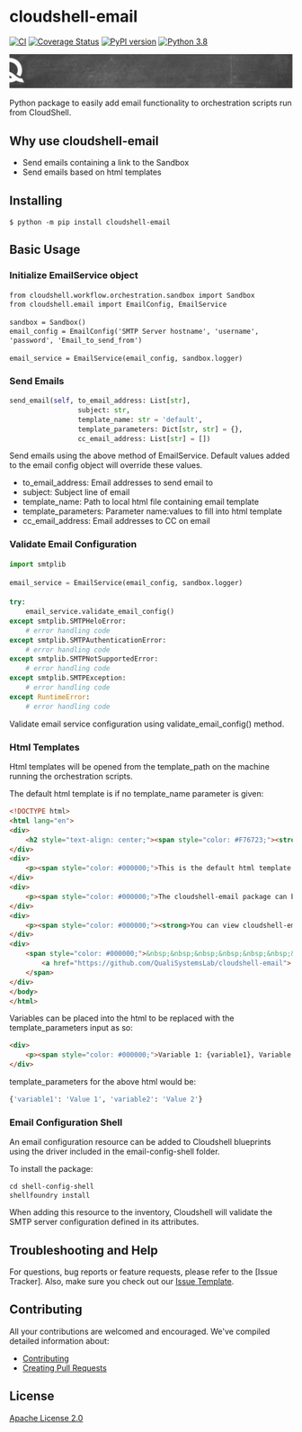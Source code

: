 # cloudshell-email

[![CI](https://github.com/QualiSystemsLab/cloudshell-email/actions/workflows/ci.yml/badge.svg)](https://github.com/QualiSystemsLab/cloudshell-email/actions?query=workflow%3ACI)
[![Coverage Status](https://coveralls.io/repos/github/QualiSystemsLab/cloudshell-email/badge.svg?branch=master)](https://coveralls.io/github/QualiSystemsLab/cloudshell-email?branch=master)
[![PyPI version](https://badge.fury.io/py/cloudshell-email.svg)](https://badge.fury.io/py/cloudshell-email)
[![Python 3.8](https://img.shields.io/badge/python-3.8-blue.svg)](https://www.python.org/downloads/release/python-380/)

![quali](quali.png)

Python package to easily add email functionality to orchestration scripts run from CloudShell.

## Why use cloudshell-email
- Send emails containing a link to the Sandbox
- Send emails based on html templates

## Installing
    $ python -m pip install cloudshell-email

## Basic Usage
### Initialize EmailService object
```
from cloudshell.workflow.orchestration.sandbox import Sandbox
from cloudshell.email import EmailConfig, EmailService

sandbox = Sandbox()
email_config = EmailConfig('SMTP Server hostname', 'username', 'password', 'Email_to_send_from')

email_service = EmailService(email_config, sandbox.logger)
```

### Send Emails
```python
send_email(self, to_email_address: List[str], 
                 subject: str,
                 template_name: str = 'default',
                 template_parameters: Dict[str, str] = {},
                 cc_email_address: List[str] = [])
```
Send emails using the above method of EmailService.
Default values added to the email config object will override these values.

- to_email_address: Email addresses to send email to
- subject: Subject line of email
- template_name: Path to local html file containing email template
- template_parameters: Parameter name:values to fill into html template
- cc_email_address: Email addresses to CC on email

### Validate Email Configuration
```python
import smtplib

email_service = EmailService(email_config, sandbox.logger)

try:
    email_service.validate_email_config()
except smtplib.SMTPHeloError:
    # error handling code
except smtplib.SMTPAuthenticationError:
    # error handling code
except smtplib.SMTPNotSupportedError:
    # error handling code
except smtplib.SMTPException:
    # error handling code
except RuntimeError:
    # error handling code
```
Validate email service configuration using validate_email_config() method.

### Html Templates
Html templates will be opened from the template_path on the machine running the orchestration scripts.

The default html template is if no template_name parameter is given:
```html
<!DOCTYPE html>
<html lang="en">
<div>
    <h2 style="text-align: center;"><span style="color: #F76723;"><strong>Welcome to cloudshell-email</strong></span></h2>
</div>
<div>
    <p><span style="color: #000000;">This is the default html template using the cloudshell-email package.</span></p>
</div>
<div>
    <p><span style="color: #000000;">The cloudshell-email package can be used to send emails to users from orchestration scripts.</span></p>
</div>
<div>
    <p><span style="color: #000000;"><strong>You can view cloudshell-email usage guide here:</strong></span></p>
</div>
<div>
    <span style="color: #000000;">&nbsp;&nbsp;&nbsp;&nbsp;&nbsp;&nbsp;&nbsp;&nbsp;&nbsp;&nbsp;&nbsp;&nbsp;&nbsp;&nbsp;&nbsp;
        <a href="https://github.com/QualiSystemsLab/cloudshell-email"> Github Repo </a>
    </span>
</div>
</body>
</html>
```

Variables can be placed into the html to be replaced with the template_parameters input as so:
```html
<div>
    <p><span style="color: #000000;">Variable 1: {variable1}, Variable 2: {variable2}.</span></p>
</div>
```

template_parameters for the above html would be:
```python
{'variable1': 'Value 1', 'variable2': 'Value 2'}
```

### Email Configuration Shell

An email configuration resource can be added to Cloudshell blueprints using the driver included in the email-config-shell folder. 

To install the package: 
```commandline
cd shell-config-shell
shellfoundry install
```
When adding this resource to the inventory, Cloudshell will validate the SMTP server configuration defined in its attributes.

## Troubleshooting and Help

For questions, bug reports or feature requests, please refer to the [Issue Tracker]. Also, make sure you check out our [Issue Template](.github/issue_template.md).

## Contributing


All your contributions are welcomed and encouraged.  We've compiled detailed information about:

* [Contributing](.github/contributing.md)
* [Creating Pull Requests](.github/pull_request_template.md)


## License
[Apache License 2.0](https://github.com/QualiSystems/shellfoundry/blob/master/LICENSE)
